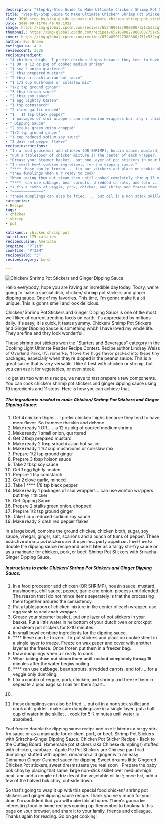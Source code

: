 ```yaml
---
description: "Step-by-Step Guide to Make Ultimate Chicken/ Shrimp Pot Stickers and Ginger Dipping Sauce"
title: "Step-by-Step Guide to Make Ultimate Chicken/ Shrimp Pot Stickers and Ginger Dipping Sauce"
slug: 3090-step-by-step-guide-to-make-ultimate-chicken-shrimp-pot-stickers-and-ginger-dipping-sauce
date: 2020-09-11T06:40:05.182Z
image: https://img-global.cpcdn.com/recipes/6524890827980800/751x532cq70/chicken-shrimp-pot-stickers-and-ginger-dipping-sauce-recipe-main-photo.jpg
thumbnail: https://img-global.cpcdn.com/recipes/6524890827980800/751x532cq70/chicken-shrimp-pot-stickers-and-ginger-dipping-sauce-recipe-main-photo.jpg
cover: https://img-global.cpcdn.com/recipes/6524890827980800/751x532cq70/chicken-shrimp-pot-stickers-and-ginger-dipping-sauce-recipe-main-photo.jpg
author: Eva Green
ratingvalue: 4.8
reviewcount: 3326
recipeingredient:
- "4 chicken thighs  I prefer chicken thighs because they tend to have more flavor So i remove the skin and debone"
- "1 OR  a 12 oz pkg of cooked medium shrimp"
- "1 small onion quartered"
- "2 tbsp prepared mustard"
- "2 tbsp srirachi asian hot sauce"
- "1 1/2 cup mushrooms or coleslaw mix"
- "1/2 tsp ground ginger"
- "3 tbsp hoison sauce"
- "2 tbsp soy sauce"
- "1 egg lightly beaten"
- "1 tsp cornstarch"
- "2 clove garlic minced"
- "1   18 tsp black pepper"
- "1 packages of shui wrappers can use wonton wrappers but they r thicker"
- " Dipping Sauce"
- "2 stalks green onion chopped"
- "1/2 tsp ground ginger"
- "1 cup reduced sodium soy sauce"
- "2 dash red pepper flakes"
recipeinstructions:
- "In a food processor add chicken (OR SHRIMP), housin sauce, mustard, mushrooms, chili sauce, pepper, garlic and onion.  process until blended.  The reason that I do not mince items seperately is that the processing them together assures the consistency."
- "Put a tablespoon of chicken mixture in the center of each wrapper.  use egg wash to seal each wrapper."
- "Grease your steamer basket.. put one layer of pot stickers in your basket.  Put a little water in he bottom of your dutch oven or crockpot and steam pot stickers for 8-10 minutes."
- "In small bowl combine ingredients for the dipping sauce."
- "**** these can be frozen...  fix pot stickers and place on cookie sheet in a single layer to freeze.  Freeze on wax paper and cover with another layer as the freeze. Once frozen put them in a freezer bag."
- "thaw dumplings when u r ready to cook"
- "When taking them out steam them until cooked completely throug 15 minutes after the water begins boiling."
- "****  can use cabbage, bean sprouts, shredded carrots, and tofu ...for a veggie only dumpling."
- "I fix a combo of veggie, pork, chicken, and shrimp and freeze them in seperate Ziploc bags so I can tell them apart..."
- "~~~~~~~~~~~~~~"
- "these dumplings can also be fried....  put oil in a non stick skillet and cook until golden. make sure dumplings are in a single layer. put a half cup of water in the skillet ... cook for 5-7 minutes until water is absorbed."
categories:
- Recipe
tags:
- chicken
- shrimp
- pot

katakunci: chicken shrimp pot 
nutrition: 175 calories
recipecuisine: American
preptime: "PT11M"
cooktime: "PT32M"
recipeyield: "3"
recipecategory: Lunch

---
```



![Chicken/ Shrimp Pot Stickers and Ginger Dipping Sauce](https://img-global.cpcdn.com/recipes/6524890827980800/751x532cq70/chicken-shrimp-pot-stickers-and-ginger-dipping-sauce-recipe-main-photo.jpg)

Hello everybody, hope you are having an incredible day today. Today, we're going to make a special dish, chicken/ shrimp pot stickers and ginger dipping sauce. One of my favorites. This time, I'm gonna make it a bit unique. This is gonna smell and look delicious.

Chicken/ Shrimp Pot Stickers and Ginger Dipping Sauce is one of the most well liked of current trending foods on earth. It's appreciated by millions daily. It's easy, it is quick, it tastes yummy. Chicken/ Shrimp Pot Stickers and Ginger Dipping Sauce is something which I have loved my whole life. They are fine and they look wonderful.

These shrimp pot stickers won the &#34;Starters and Beverages&#34; category in the Cooking Light Ultimate Reader Recipe Contest. Recipe author Lindsay Weiss of Overland Park, KS, remarks, &#34;I love the huge flavor packed into these tiny packages, especially when they&#39;re dipped in the peanut sauce. This is a great sauce that is very versatile. I like it best with chicken or shrimp, but you can use it for vegetables, or even steak.


To get started with this recipe, we have to first prepare a few components. You can cook chicken/ shrimp pot stickers and ginger dipping sauce using 19 ingredients and 11 steps. Here is how you can achieve that.

<!--inarticleads1-->

##### The ingredients needed to make Chicken/ Shrimp Pot Stickers and Ginger Dipping Sauce:

1. Get 4 chicken thighs...  I prefer chicken thighs because they tend to have more flavor. So i remove the skin and debone.
1. Make ready 1 OR......  a 12 oz pkg of cooked medium shrimp
1. Make ready 1 small onion, quartered
1. Get 2 tbsp prepared mustard
1. Make ready 2 tbsp srirachi asian hot sauce
1. Make ready 1 1/2 cup mushrooms or coleslaw mix
1. Prepare 1/2 tsp ground ginger
1. Prepare 3 tbsp hoison sauce
1. Take 2 tbsp soy sauce
1. Get 1 egg lightly beaten
1. Prepare 1 tsp cornstarch
1. Get 2 clove garlic, minced
1. Take 1 ****  1/8 tsp black pepper
1. Make ready 1 packages of shui wrappers... can use wonton wrappers but they r thicker
1. Get  Dipping Sauce
1. Prepare 2 stalks green onion, chopped
1. Prepare 1/2 tsp ground ginger
1. Take 1 cup reduced sodium soy sauce
1. Make ready 2 dash red pepper flakes


In a large bowl, combine the ground chicken, chicken broth, sugar, soy sauce, vinegar, ginger, salt, scallions and a bunch of turns of pepper. These addictive shrimp pot stickers are the perfect party appetizer. Feel free to double the dipping sauce recipe and use it later as a tangy stir-fry sauce or as a marinade for chicken, pork, or beef. Shrimp Pot Stickers with Sriracha-Ginger Dipping Sauce. 

<!--inarticleads2-->

##### Instructions to make Chicken/ Shrimp Pot Stickers and Ginger Dipping Sauce:

1. In a food processor add chicken (OR SHRIMP), housin sauce, mustard, mushrooms, chili sauce, pepper, garlic and onion.  process until blended.  The reason that I do not mince items seperately is that the processing them together assures the consistency.
1. Put a tablespoon of chicken mixture in the center of each wrapper.  use egg wash to seal each wrapper.
1. Grease your steamer basket.. put one layer of pot stickers in your basket.  Put a little water in he bottom of your dutch oven or crockpot and steam pot stickers for 8-10 minutes.
1. In small bowl combine ingredients for the dipping sauce.
1. **** these can be frozen...  fix pot stickers and place on cookie sheet in a single layer to freeze.  Freeze on wax paper and cover with another layer as the freeze. Once frozen put them in a freezer bag.
1. thaw dumplings when u r ready to cook
1. When taking them out steam them until cooked completely throug 15 minutes after the water begins boiling.
1. ****  can use cabbage, bean sprouts, shredded carrots, and tofu ...for a veggie only dumpling.
1. I fix a combo of veggie, pork, chicken, and shrimp and freeze them in seperate Ziploc bags so I can tell them apart...
1. ~~~~~~~~~~~~~~
1. these dumplings can also be fried....  put oil in a non stick skillet and cook until golden. make sure dumplings are in a single layer. put a half cup of water in the skillet ... cook for 5-7 minutes until water is absorbed.


Feel free to double the dipping sauce recipe and use it later as a tangy stir-fry sauce or as a marinade for chicken, pork, or beef. Shrimp Pot Stickers with Sriracha-Ginger Dipping Sauce. Chicken Pot Sticker Recipe - Back to the Cutting Board. Homemade pot stickers (aka Chinese dumplings) stuffed with chicken, cabbage · Apple Pie Pot Stickers are Chinese pan fried dumplings stuffed with apples, cinnamon and ginger with an easy Cinnamon Ginger Caramel sauce for dipping. Sweet dreams little Gingered-Chicken Pot stickers, sweet dreams.taste you real soon. -Prepare the baby bok choy by placing that same, large non-stick skillet over medium-high heat, and add a couple of drizzles of the vegetable oil to it; once hot, add a few of the halved bok choy, cut-side down. 

So that's going to wrap it up with this special food chicken/ shrimp pot stickers and ginger dipping sauce recipe. Thank you very much for your time. I'm confident that you will make this at home. There's gonna be interesting food in home recipes coming up. Remember to bookmark this page on your browser, and share it to your family, friends and colleague. Thanks again for reading. Go on get cooking!
